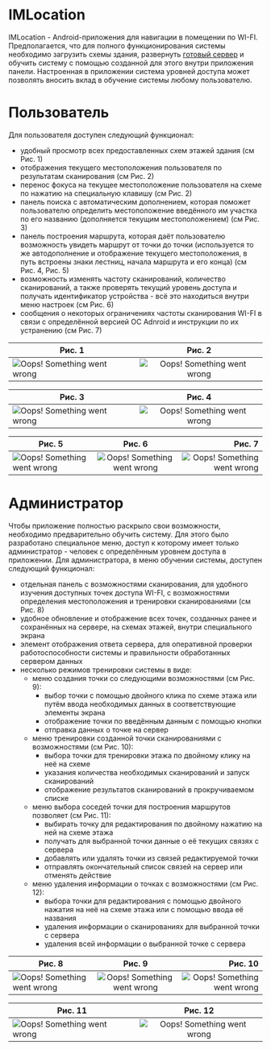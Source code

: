 # IMLocation

IMLocation - Android-приложения для навигации в помещении по WI-FI. Предполагается, что для полного функционирования системы необходимо загрузить схемы здания, развернуть [готовый сервер](https://github.com/RTUITLab/WifiLocalPositioningServer.git) и обучить систему с помощью созданной для этого внутри приложения панели. Настроенная в приложении система уровней доступа может позволять вносить вклад в обучение системы любому пользователю.

# Пользователь

Для пользователя доступен следующий функционал:
- удобный просмотр всех предоставленных схем этажей здания (см Рис. 1)
- отображения текущего местоположения пользователя по результатам сканирования (см Рис. 2)
- перенос фокуса на текущее местоположение пользователя на схеме по нажатию на специальную клавишу (см Рис. 2)
- панель поиска с автоматическим дополнением, которая поможет пользователю определить местоположение введённого им участка по его названию (дополняется текущим местоположением) (см Рис. 3)
- панель построения маршрута, которая даёт пользователю возможность увидеть маршрут от точки до точки (используется то же автодополнение и отображение текущего местоположения, в путь встроены знаки лестниц, начала маршрута и его конца) (см Рис. 4, Рис. 5)
- возможность изменять частоту сканирований, количество сканирований, а также проверять текущий уровень доступа и получать идентификатор устройства - всё это находиться внутри меню настроек (см Рис. 6)
- сообщения о некоторых ограничениях частоты сканирования WI-FI в связи с определённой версией OC Adnroid и инструкции по их устранению  (см Рис. 7)

| Рис. 1 | Рис. 2 |
|----------------|:----------------:|
| ![Oops! Something went wrong](https://github.com/mrkiriss/WifiLocalPositioning/blob/main/img_demo/screen.jpg)|![Oops! Something went wrong](https://github.com/mrkiriss/WifiLocalPositioning/blob/main/img_demo/current_location.jpg) |

| Рис. 3 | Рис. 4 |
|----------------|:----------------:|
| ![Oops! Something went wrong](https://github.com/mrkiriss/WifiLocalPositioning/blob/main/img_demo/autocomplete.jpg) |![Oops! Something went wrong](https://github.com/mrkiriss/WifiLocalPositioning/blob/main/img_demo/route_with_start.jpg) |

| Рис. 5 | Рис. 6 | Рис. 7 |
|----------------|:----------------:|----------------:|
| ![Oops! Something went wrong](https://github.com/mrkiriss/WifiLocalPositioning/blob/main/img_demo/route_with_end.jpg) |![Oops! Something went wrong](https://github.com/mrkiriss/WifiLocalPositioning/blob/main/img_demo/settings.png) | ![Oops! Something went wrong](https://github.com/mrkiriss/WifiLocalPositioning/blob/main/img_demo/abilities_message.jpg) |
# Администратор

Чтобы приложение полностью раскрыло свои возможности, необходимо предварительно обучить систему. Для этого было разработано специальное меню, доступ к которому имеет только администратор - человек с определённым уровнем доступа в приложении.
Для администратора, в меню обучении системы, доступен следующий функционал:
- отдельная панель с возможностями сканирования, для удобного изучения доступных точек доступа WI-FI, с возможностями определения местоположения и тренировки сканированиями (см Рис. 8)
- удобное обновление и отображение всех точек, созданных ранее и сохранённых на сервере, на схемах этажей, внутри специального экрана
- элемент отображения ответа сервера, для оперативной проверки работоспособности системы и правильности обработанных сервером данных
- несколько режимов тренировки системы в виде:
  - меню создания точки со следующими возможностями (см Рис. 9):
    - выбор точки с помощью двойного клика по схеме этажа или путём ввода необходимых данных в соответствующие элементы экрана
    - отображение точки по введённым данным с помощью кнопки
    - отправка данных о точке на сервер
  - меню тренировки созданной точки сканированиями с возможностями (см Рис. 10):
    - выбора точки для тренировки этажа по двойному клику на неё на схеме
    - указания количества необходимых сканирований и запуск сканирований
    - отображение результатов сканирований в прокручиваемом списке
  - меню выбора соседей точки для построения маршрутов позволяет (см Рис. 11):
    - выбирать точку для редактирования по двойному нажатию на ней на схеме этажа
    - получать для выбранной точки данные о её текущих связях с сервера
    - добавлять или удалять точки из связей редактируемой точки
    - отправлять окончательный список связей на сервер или отменять действие
  - меню удаления информации о точках с возможностями (см Рис. 12):
    - выбора точки для редактирования с помощью двойного нажатия на неё на схеме этажа или с помощью ввода её названия
    - удаления информации о сканированиях для выбранной точки с сервера
    - удаления всей информации о выбранной точке с сервера

| Рис. 8 | Рис. 9 | Рис. 10 |
|----------------|:----------------:|----------------:|
| ![Oops! Something went wrong](https://github.com/mrkiriss/WifiLocalPositioning/blob/main/img_demo/scanning%2B_menu.jpg) |![Oops! Something went wrong](https://github.com/mrkiriss/WifiLocalPositioning/blob/main/img_demo/add_information_menu.jpg) | ![Oops! Something went wrong](https://github.com/mrkiriss/WifiLocalPositioning/blob/main/img_demo/scanning_menu.jpg) |

| Рис. 11 | Рис. 12 |
|----------------|:----------------:|
| ![Oops! Something went wrong](https://github.com/mrkiriss/WifiLocalPositioning/blob/main/img_demo/connections_menu.jpg) |![Oops! Something went wrong](https://github.com/mrkiriss/WifiLocalPositioning/blob/main/img_demo/deleting_menu.jpg) |
